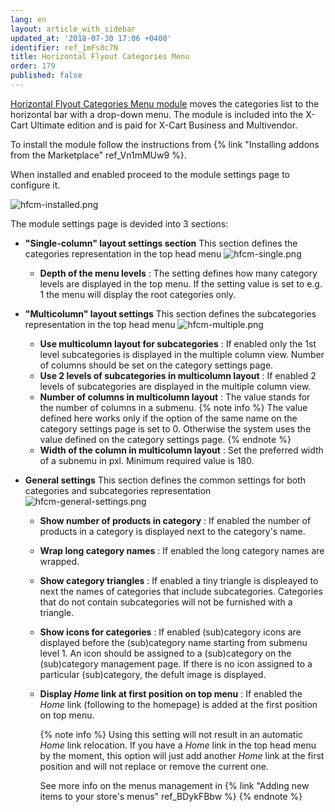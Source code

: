 ```yaml
---
lang: en
layout: article_with_sidebar
updated_at: '2018-07-30 17:06 +0400'
identifier: ref_1mFs8c7N
title: Horizontal Flyout Categories Menu
order: 179
published: false
---
```

[Horizontal Flyout Categories Menu module](https://market.x-cart.com/addons/horizontal-flyout-categories-menu.html "Horizontal Flyout Categories Menu") moves the categories list to the horizontal bar with a drop-down menu. The module is included into the X-Cart Ultimate edition and is paid for X-Cart Business and Multivendor.

To install the module follow the instructions from {% link "Installing addons from the Marketplace" ref_Vn1mMUw9 %}.

When installed and enabled proceed to the module settings page to configure it.

![hfcm-installed.png]({{site.baseurl}}/attachments/ref_1mFs8c7N/hfcm-installed.png)

The module settings page is devided into 3 sections:

* **"Single-column" layout settings section**
  This section defines the categories representation in the top head menu
  ![hfcm-single.png]({{site.baseurl}}/attachments/ref_1mFs8c7N/hfcm-single.png)
  
  * **Depth of the menu levels** : The setting defines how many category levels are displayed in the top menu. If the setting value is set to e.g. 1 the menu will display the root categories only.
  
* **"Multicolumn" layout settings**
  This section defines the subcategories representation in the top head menu
  ![hfcm-multiple.png]({{site.baseurl}}/attachments/ref_1mFs8c7N/hfcm-multiple.png)
  
  * **Use multicolumn layout for subcategories** : If enabled only the 1st level subcategories is displayed in the multiple column view. Number of columns should be set on the category settings page.
  * **Use 2 levels of subcategories in multicolumn layout** : If enabled 2 levels of subcategories are displayed in the multiple column view.
  * **Number of columns in multicolumn layout** : The value stands for the number of columns in a submenu. 
    {% note info %}
    The value defined here works only if the option of the same name on the category settings page is set to 0. Otherwise the system uses the value defined on the category settings page.
    {% endnote %}
  * **Width of the column in multicolumn layout** : Set the preferred width of a subnemu in pxl. Minimum required value is 180.
  
* **General settings**
  This section defines the common settings for both categories and subcategories representation
  ![hfcm-general-settings.png]({{site.baseurl}}/attachments/ref_1mFs8c7N/hfcm-general-settings.png)
  
  * **Show number of products in category** : If enabled the number of products in a category is displayed next to the category's name.
  * **Wrap long category names** : If enabled the long category names are wrapped.
  * **Show category triangles** : If enabled a tiny triangle is displeayed to next the names of categories that include subcategories. Categories that do not contain subcategories will not be furnished with a triangle. 
  * **Show icons for categories** : If enabled (sub)category icons are displayed before the (sub)category name starting from submenu level 1. An icon should be assigned to a (sub)category on the (sub)category management page. If there is no icon assigned to a particular (sub)category, the defult image is displayed.
  * **Display _Home_ link at first position on top menu** : If enabled the _Home_ link (following to the homepage) is added at the first position on top menu. 
     
    {% note info %}
    Using this setting will not result in an automatic _Home_ link relocation. If you have a _Home_ link in the top head menu by the moment, this option will just add another _Home_ link at the first position and will not replace or remove the current one. 
    
    See more info on the menus management in {% link "Adding new items to your store's menus" ref_BDykFBbw %}
    {% endnote %}
